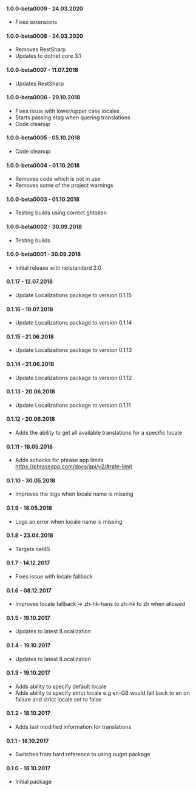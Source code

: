 #### 1.0.0-beta0009 - 24.03.2020
* Fixes extensions

#### 1.0.0-beta0008 - 24.03.2020
* Removes RestSharp
* Updates to dotnet core 3.1

#### 1.0.0-beta0007 - 11.07.2018
* Updates RestSharp

#### 1.0.0-beta0006 - 29.10.2018
* Fixes issue with lower/upper case locales
* Starts passing etag when quering translations
* Code cleanup

#### 1.0.0-beta0005 - 05.10.2018
* Code cleanup

#### 1.0.0-beta0004 - 01.10.2018
* Removes code which is not in use
* Removes some of the project warnings

#### 1.0.0-beta0003 - 01.10.2018
* Testing builds using correct ghtoken

#### 1.0.0-beta0002 - 30.09.2018
* Testing builds

#### 1.0.0-beta0001 - 30.09.2018
* Initial release with netstandard 2.0

#### 0.1.17 - 12.07.2018
* Update Localizations package to version 0.1.15

#### 0.1.16 - 10.07.2018
* Update Localizations package to version 0.1.14

#### 0.1.15 - 21.06.2018
* Update Localizations package to version 0.1.13

#### 0.1.14 - 21.06.2018
* Update Localizations package to version 0.1.12

#### 0.1.13 - 20.06.2018
* Update Localizations package to version 0.1.11

#### 0.1.12 - 20.06.2018
* Adds the ability to get all available translations for a specific locale

#### 0.1.11 - 18.05.2018
* Adds schecks for phrase app limits https://phraseapp.com/docs/api/v2/#rate-limit

#### 0.1.10 - 30.05.2018
* Improves the logs when locale name is missing

#### 0.1.9 - 18.05.2018
* Logs an error when locale name is missing

#### 0.1.8 - 23.04.2018
* Targets net45

#### 0.1.7 - 14.12.2017
* Fixes issue with locale fallback

#### 0.1.6 - 08.12.2017
* Improves locale fallback -> zh-hk-hans to zh-hk to zh when allowed

#### 0.1.5 - 19.10.2017
* Updates to latest ILocalization

#### 0.1.4 - 19.10.2017
* Updates to latest ILocalization

#### 0.1.3 - 19.10.2017
* Adds ability to specify default locale
* Adds ability to specify strict locale e.g en-GB would fall back to en on failure and strict locale set to false

#### 0.1.2 - 18.10.2017
* Adds last modified information for translations

#### 0.1.1 - 18.10.2017
* Switches from hard reference to using nuget package

#### 0.1.0 - 18.10.2017
* Initial package
